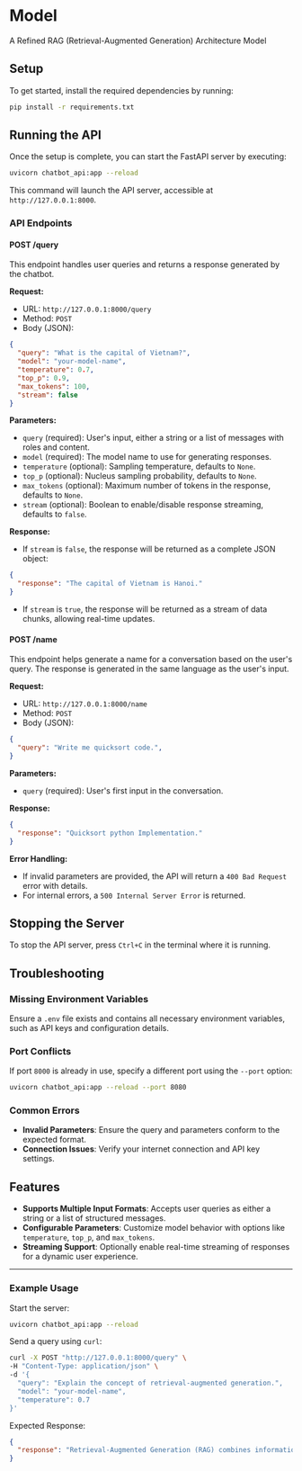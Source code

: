 # Model
A Refined RAG (Retrieval-Augmented Generation) Architecture Model

## Setup

To get started, install the required dependencies by running:

```bash
pip install -r requirements.txt
```

## Running the API

Once the setup is complete, you can start the FastAPI server by executing:

```bash
uvicorn chatbot_api:app --reload
```

This command will launch the API server, accessible at `http://127.0.0.1:8000`.

### API Endpoints

#### **POST /query**
This endpoint handles user queries and returns a response generated by the chatbot.

**Request:**
- URL: `http://127.0.0.1:8000/query`
- Method: `POST`
- Body (JSON):

```json
{
  "query": "What is the capital of Vietnam?",
  "model": "your-model-name",
  "temperature": 0.7,
  "top_p": 0.9,
  "max_tokens": 100,
  "stream": false
}
```

**Parameters:**
- `query` (required): User's input, either a string or a list of messages with roles and content.
- `model` (required): The model name to use for generating responses.
- `temperature` (optional): Sampling temperature, defaults to `None`.
- `top_p` (optional): Nucleus sampling probability, defaults to `None`.
- `max_tokens` (optional): Maximum number of tokens in the response, defaults to `None`.
- `stream` (optional): Boolean to enable/disable response streaming, defaults to `false`.

**Response:**
- If `stream` is `false`, the response will be returned as a complete JSON object:

```json
{
  "response": "The capital of Vietnam is Hanoi."
}
```

- If `stream` is `true`, the response will be returned as a stream of data chunks, allowing real-time updates.

#### **POST /name**
This endpoint helps generate a name for a conversation based on the user's query. The response is generated in the same language as the user's input.

**Request:**
- URL: `http://127.0.0.1:8000/name`
- Method: `POST`
- Body (JSON):

```json
{
  "query": "Write me quicksort code.",
}
```
**Parameters:**
- `query` (required): User's first input in the conversation.

**Response:**
```json
{
  "response": "Quicksort python Implementation."
}
```

**Error Handling:**
- If invalid parameters are provided, the API will return a `400 Bad Request` error with details.
- For internal errors, a `500 Internal Server Error` is returned.

## Stopping the Server

To stop the API server, press `Ctrl+C` in the terminal where it is running.

## Troubleshooting

### Missing Environment Variables
Ensure a `.env` file exists and contains all necessary environment variables, such as API keys and configuration details.

### Port Conflicts
If port `8000` is already in use, specify a different port using the `--port` option:

```bash
uvicorn chatbot_api:app --reload --port 8080
```

### Common Errors
- **Invalid Parameters**: Ensure the query and parameters conform to the expected format.
- **Connection Issues**: Verify your internet connection and API key settings.

## Features
- **Supports Multiple Input Formats**: Accepts user queries as either a string or a list of structured messages.
- **Configurable Parameters**: Customize model behavior with options like `temperature`, `top_p`, and `max_tokens`.
- **Streaming Support**: Optionally enable real-time streaming of responses for a dynamic user experience.

---

### Example Usage

Start the server:

```bash
uvicorn chatbot_api:app --reload
```

Send a query using `curl`:

```bash
curl -X POST "http://127.0.0.1:8000/query" \
-H "Content-Type: application/json" \
-d '{
  "query": "Explain the concept of retrieval-augmented generation.",
  "model": "your-model-name",
  "temperature": 0.7
}'
```

Expected Response:

```json
{
  "response": "Retrieval-Augmented Generation (RAG) combines information retrieval techniques with generative models to provide accurate and contextually relevant answers."
}

